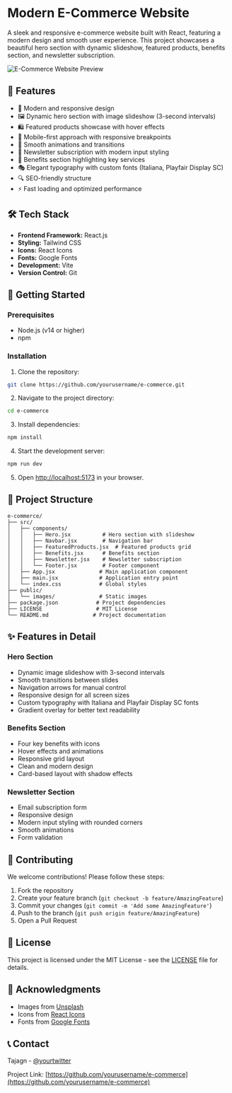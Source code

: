 # Modern E-Commerce Website

A sleek and responsive e-commerce website built with React, featuring a modern design and smooth user experience. This project showcases a beautiful hero section with dynamic slideshow, featured products, benefits section, and newsletter subscription.

![E-Commerce Website Preview](public/preview.png)

## 🌟 Features

- 🎨 Modern and responsive design
- 🖼️ Dynamic hero section with image slideshow (3-second intervals)
- 🛍️ Featured products showcase with hover effects
- 📱 Mobile-first approach with responsive breakpoints
- 🎯 Smooth animations and transitions
- 📧 Newsletter subscription with modern input styling
- 🚚 Benefits section highlighting key services
- 🎭 Elegant typography with custom fonts (Italiana, Playfair Display SC)
- 🔍 SEO-friendly structure
- ⚡ Fast loading and optimized performance

## 🛠️ Tech Stack

- **Frontend Framework:** React.js
- **Styling:** Tailwind CSS
- **Icons:** React Icons
- **Fonts:** Google Fonts
- **Development:** Vite
- **Version Control:** Git

## 🚀 Getting Started

### Prerequisites

- Node.js (v14 or higher)
- npm

### Installation

1. Clone the repository:
```bash
git clone https://github.com/yourusername/e-commerce.git
```

2. Navigate to the project directory:
```bash
cd e-commerce
```

3. Install dependencies:
```bash
npm install
```

4. Start the development server:
```bash
npm run dev
```

5. Open [http://localhost:5173](http://localhost:5173) in your browser.

## 📁 Project Structure

```
e-commerce/
├── src/
│   ├── components/
│   │   ├── Hero.jsx          # Hero section with slideshow
│   │   ├── Navbar.jsx        # Navigation bar
│   │   ├── FeaturedProducts.jsx  # Featured products grid
│   │   ├── Benefits.jsx      # Benefits section
│   │   ├── Newsletter.jsx    # Newsletter subscription
│   │   └── Footer.jsx        # Footer component
│   ├── App.jsx              # Main application component
│   ├── main.jsx             # Application entry point
│   └── index.css            # Global styles
├── public/
│   └── images/              # Static images
├── package.json            # Project dependencies
├── LICENSE                 # MIT License
└── README.md              # Project documentation
```

## ✨ Features in Detail

### Hero Section
- Dynamic image slideshow with 3-second intervals
- Smooth transitions between slides
- Navigation arrows for manual control
- Responsive design for all screen sizes
- Custom typography with Italiana and Playfair Display SC fonts
- Gradient overlay for better text readability

### Benefits Section
- Four key benefits with icons
- Hover effects and animations
- Responsive grid layout
- Clean and modern design
- Card-based layout with shadow effects

### Newsletter Section
- Email subscription form
- Responsive design
- Modern input styling with rounded corners
- Smooth animations
- Form validation

## 🤝 Contributing

We welcome contributions! Please follow these steps:

1. Fork the repository
2. Create your feature branch (`git checkout -b feature/AmazingFeature`)
3. Commit your changes (`git commit -m 'Add some AmazingFeature'`)
4. Push to the branch (`git push origin feature/AmazingFeature`)
5. Open a Pull Request

## 📝 License

This project is licensed under the MIT License - see the [LICENSE](LICENSE) file for details.

## 🙏 Acknowledgments

- Images from [Unsplash](https://unsplash.com)
- Icons from [React Icons](https://react-icons.github.io/react-icons/)
- Fonts from [Google Fonts](https://fonts.google.com/)

## 📞 Contact

Tajagn - [@yourtwitter](https://twitter.com/yourtwitter)

Project Link: [https://github.com/yourusername/e-commerce](https://github.com/yourusername/e-commerce)
